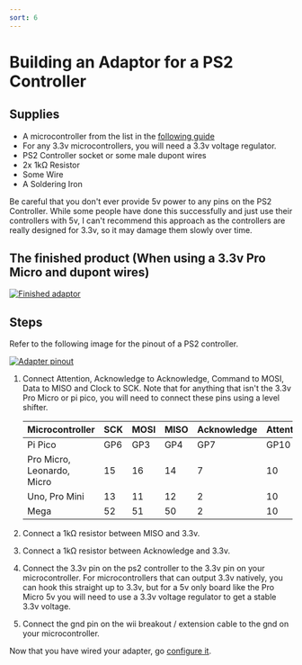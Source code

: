 ```yaml
---
sort: 6
---
```


# Building an Adaptor for a PS2 Controller

## Supplies

- A microcontroller from the list in the [following guide](https://santroller.tangentmc.net/wiring_guides/general.html)
- For any 3.3v microcontrollers, you will need a 3.3v voltage regulator.
- PS2 Controller socket or some male dupont wires
- 2x 1kΩ Resistor
- Some Wire
- A Soldering Iron

Be careful that you don't ever provide 5v power to any pins on the PS2 Controller. While some people have done this successfully and just use their controllers with 5v, I can't recommend this approach as the controllers are really designed for 3.3v, so it may damage them slowly over time.

## The finished product (When using a 3.3v Pro Micro and dupont wires)

[![Finished adaptor](/assets/images/adaptor-ps2.jpg)](/assets/images/adaptor-ps2.jpg)

## Steps

Refer to the following image for the pinout of a PS2 controller.

[![Adapter pinout](/assets/images/ps2-pinout.jpg)](/assets/images/ps2-pinout.png)

1. Connect Attention, Acknowledge to Acknowledge, Command to MOSI, Data to MISO and Clock to SCK. Note that for anything that isn't the 3.3v Pro Micro or pi pico, you will need to connect these pins using a level shifter.

   | Microcontroller            | SCK | MOSI | MISO | Acknowledge | Attention |
   | -------------------------- | --- | ---- | ---- | ----------- | --------- |
   | Pi Pico                    | GP6 | GP3  | GP4  | GP7         | GP10      |
   | Pro Micro, Leonardo, Micro | 15  | 16   | 14   | 7           | 10        |
   | Uno, Pro Mini              | 13  | 11   | 12   | 2           | 10        |
   | Mega                       | 52  | 51   | 50   | 2           | 10        |

2. Connect a 1kΩ resistor between MISO and 3.3v.
3. Connect a 1kΩ resistor between Acknowledge and 3.3v.
4. Connect the 3.3v pin on the ps2 controller to the 3.3v pin on your microcontroller. For microcontrollers that can output 3.3v natively, you can hook this straight up to 3.3v, but for a 5v only board like the Pro Micro 5v you will need to use a 3.3v voltage regulator to get a stable 3.3v voltage.
5. Connect the gnd pin on the wii breakout / extension cable to the gnd on your microcontroller.

Now that you have wired your adapter, go [configure it](https://santroller.tangentmc.net/tool/using.html).
